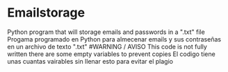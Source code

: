 # Emailstorage
Python program that will storage emails and passwords in a ".txt" file
Progama programado en Python para almecenar emails y sus contraseñas en un archivo de texto ".txt"
#WARNING / AVISO
This code is not fully written there are some empty variables to prevent copies
El codigo tiene unas cuantas vairables sin llenar esto para evitar el plagio
